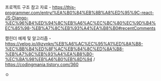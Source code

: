 프로젝트 구조 참고 자료 - https://this-programmer.com/entry/%EA%B0%84%EB%8B%A8%ED%95%9C-react-JS-Django-%EC%96%B4%ED%94%8C%EB%A6%AC%EC%BC%80%EC%9D%B4%EC%85%98-%EB%A7%8C%EB%93%A4%EA%B8%B0#recentComments

캘린더 예제 및 알고리즘 - https://velog.io/@zynkn/%EB%A6%AC%EC%95%A1%ED%8A%B8-%EC%BB%B4%ED%8F%AC%EB%84%8C%ED%8A%B8-%EB%A7%8C%EB%93%A4%EA%B8%B0-%EC%BA%98%EB%A6%B0%EB%8D%94 / https://codingmania.tistory.com/360

ㅇ
